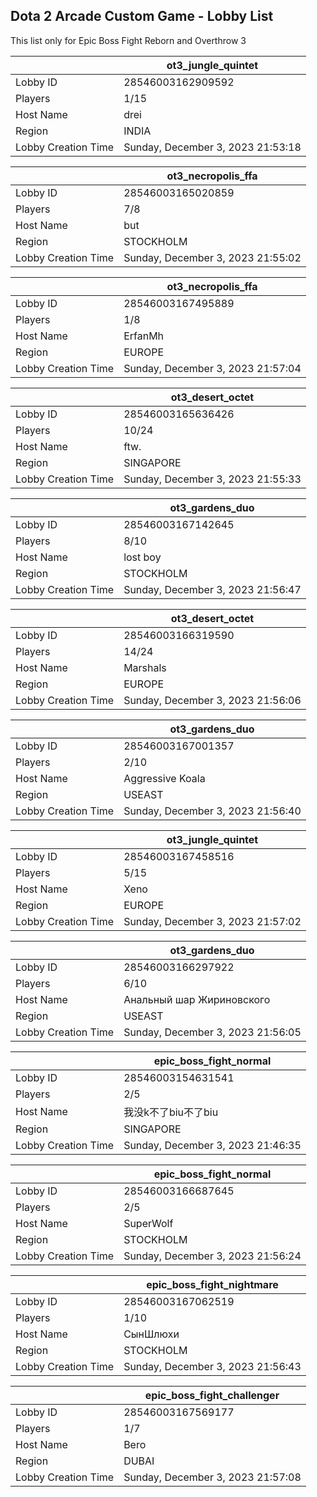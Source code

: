 ## Dota 2 Arcade Custom Game - Lobby List

This list only for Epic Boss Fight Reborn and Overthrow 3

|  | ot3_jungle_quintet |
| ------ | ------ |
| Lobby ID | 28546003162909592 |
| Players | 1/15 |
| Host Name | drei |
| Region | INDIA |
| Lobby Creation Time | Sunday, December 3, 2023 21:53:18 |


|  | ot3_necropolis_ffa |
| ------ | ------ |
| Lobby ID | 28546003165020859 |
| Players | 7/8 |
| Host Name | but |
| Region | STOCKHOLM |
| Lobby Creation Time | Sunday, December 3, 2023 21:55:02 |


|  | ot3_necropolis_ffa |
| ------ | ------ |
| Lobby ID | 28546003167495889 |
| Players | 1/8 |
| Host Name | ErfanMh |
| Region | EUROPE |
| Lobby Creation Time | Sunday, December 3, 2023 21:57:04 |


|  | ot3_desert_octet |
| ------ | ------ |
| Lobby ID | 28546003165636426 |
| Players | 10/24 |
| Host Name | ftw. |
| Region | SINGAPORE |
| Lobby Creation Time | Sunday, December 3, 2023 21:55:33 |


|  | ot3_gardens_duo |
| ------ | ------ |
| Lobby ID | 28546003167142645 |
| Players | 8/10 |
| Host Name | lost boy |
| Region | STOCKHOLM |
| Lobby Creation Time | Sunday, December 3, 2023 21:56:47 |


|  | ot3_desert_octet |
| ------ | ------ |
| Lobby ID | 28546003166319590 |
| Players | 14/24 |
| Host Name | Marshals |
| Region | EUROPE |
| Lobby Creation Time | Sunday, December 3, 2023 21:56:06 |


|  | ot3_gardens_duo |
| ------ | ------ |
| Lobby ID | 28546003167001357 |
| Players | 2/10 |
| Host Name | Aggressive Koala |
| Region | USEAST |
| Lobby Creation Time | Sunday, December 3, 2023 21:56:40 |


|  | ot3_jungle_quintet |
| ------ | ------ |
| Lobby ID | 28546003167458516 |
| Players | 5/15 |
| Host Name | Xeno |
| Region | EUROPE |
| Lobby Creation Time | Sunday, December 3, 2023 21:57:02 |


|  | ot3_gardens_duo |
| ------ | ------ |
| Lobby ID | 28546003166297922 |
| Players | 6/10 |
| Host Name | Анальный шар Жириновского |
| Region | USEAST |
| Lobby Creation Time | Sunday, December 3, 2023 21:56:05 |


|  | epic_boss_fight_normal |
| ------ | ------ |
| Lobby ID | 28546003154631541 |
| Players | 2/5 |
| Host Name | 我没k不了biu不了biu |
| Region | SINGAPORE |
| Lobby Creation Time | Sunday, December 3, 2023 21:46:35 |


|  | epic_boss_fight_normal |
| ------ | ------ |
| Lobby ID | 28546003166687645 |
| Players | 2/5 |
| Host Name | SuperWolf |
| Region | STOCKHOLM |
| Lobby Creation Time | Sunday, December 3, 2023 21:56:24 |


|  | epic_boss_fight_nightmare |
| ------ | ------ |
| Lobby ID | 28546003167062519 |
| Players | 1/10 |
| Host Name | СынШлюхи |
| Region | STOCKHOLM |
| Lobby Creation Time | Sunday, December 3, 2023 21:56:43 |


|  | epic_boss_fight_challenger |
| ------ | ------ |
| Lobby ID | 28546003167569177 |
| Players | 1/7 |
| Host Name | Bero |
| Region | DUBAI |
| Lobby Creation Time | Sunday, December 3, 2023 21:57:08 |


